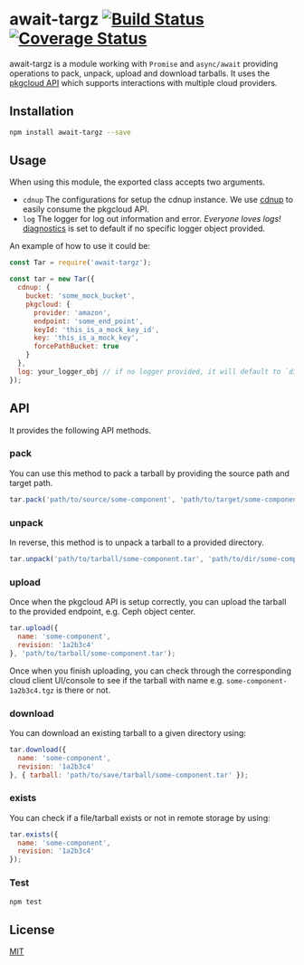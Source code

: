 # await-targz [![Build Status](https://travis-ci.org/ywangii/await-targz.svg?branch=master)](https://travis-ci.org/ywangii/await-targz) [![Coverage Status](https://coveralls.io/repos/github/ywangii/await-targz/badge.svg?branch=travis)](https://coveralls.io/github/ywangii/await-targz?branch=travis)

await-targz is a module working with `Promise` and `async/await` providing operations to pack, unpack, upload and download tarballs. It uses the [pkgcloud API](https://github.com/pkgcloud/pkgcloud) which supports interactions with multiple cloud providers.

## Installation

```sh
npm install await-targz --save
```

## Usage

When using this module, the exported class accepts two arguments.
  - `cdnup` The configurations for setup the cdnup instance. We use [cdnup](https://github.com/warehouseai/cdnup) to easily consume the pkgcloud API.
  - `log` The logger for log out information and error. _Everyone loves logs!_ [diagnostics](https://github.com/bigpipe/diagnostics) is set to default if no specific logger object provided.

An example of how to use it could be:

```js
const Tar = require('await-targz');

const tar = new Tar({
  cdnup: {
    bucket: 'some_mock_bucket',
    pkgcloud: {
      provider: 'amazon',
      endpoint: 'some_end_point',
      keyId: 'this_is_a_mock_key_id',
      key: 'this_is_a_mock_key',
      forcePathBucket: true
    }
  },
  log: your_logger_obj // if no logger provided, it will default to `diagnostics`
});
```

## API

It provides the following API methods.

### pack

You can use this method to pack a tarball by providing the source path and target path.

```js
tar.pack('path/to/source/some-component', 'path/to/target/some-component.tar');
```

### unpack

In reverse, this method is to unpack a tarball to a provided directory.

```js
tar.unpack('path/to/tarball/some-component.tar', 'path/to/dir/some-component');
```
### upload

Once when the pkgcloud API is setup correctly, you can upload the tarball to the provided endpoint, e.g. Ceph object center.

```js
tar.upload({
  name: 'some-component',
  revision: '1a2b3c4'
}, 'path/to/tarball/some-component.tar');
```

Once when you finish uploading, you can check through the corresponding cloud client UI/console to see if the tarball with name e.g. `some-component-1a2b3c4.tgz` is there or not.

### download

You can download an existing tarball to a given directory using:

```js
tar.download({
  name: 'some-component',
  revision: '1a2b3c4'
}, { tarball: 'path/to/save/tarball/some-component.tar' });
```

### exists

You can check if a file/tarball exists or not in remote storage by using:

```js
tar.exists({
  name: 'some-component',
  revision: '1a2b3c4'
});
```

### Test

```js
npm test
```

## License

[MIT](LICENSE.md)

